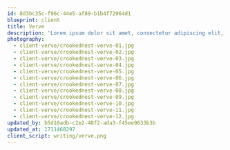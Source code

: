 ```yaml
---
id: 8d3bc35c-f96c-44e5-af89-b1b4f72964d1
blueprint: client
title: Verve
description: 'Lorem ipsum dolor sit amet, consectetur adipiscing elit, sed do eiusmod tempor incididunt ut labore et dolore magna aliqua. Ut enim ad minim veniam, quis nostrud exercitation ullamco laboris nisi ut aliquip ex ea commodo consequat. Duis aute irure dolor in reprehenderit in voluptate velit esse cillum dolore eu fugiat nulla pariatur. Excepteur sint occaecat cupidatat non proident, sunt in culpa qui officia deserunt mollit anim id est laborum.'
photography:
  - client-verve/crookednest-verve-01.jpg
  - client-verve/crookednest-verve-02.jpg
  - client-verve/crookednest-verve-03.jpg
  - client-verve/crookednest-verve-04.jpg
  - client-verve/crookednest-verve-05.jpg
  - client-verve/crookednest-verve-06.jpg
  - client-verve/crookednest-verve-07.jpg
  - client-verve/crookednest-verve-08.jpg
  - client-verve/crookednest-verve-09.jpg
  - client-verve/crookednest-verve-10.jpg
  - client-verve/crookednest-verve-11.jpg
  - client-verve/crookednest-verve-12.jpg
updated_by: b5d10adb-c2e2-48f2-ada3-f45ee9633b3b
updated_at: 1711468297
client_script: writing/verve.png
---
```

